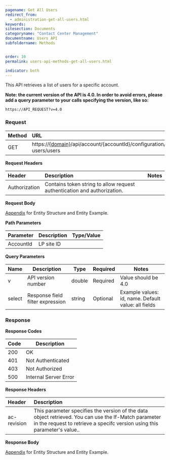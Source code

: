 ```yaml
---
pagename: Get All Users
redirect_from:
  - administration-get-all-users.html
keywords:
sitesection: Documents
categoryname: "Contact Center Management"
documentname: Users API
subfoldername: Methods


order: 10
permalink: users-api-methods-get-all-users.html

indicator: both
---
```


This API retrieves a list of users for a specific account.

**Note: the current version of the API is 4.0. In order to avoid errors, please add a query parameter to your calls specifying the version, like so:**

```
https://API_REQUEST?v=4.0
```

### Request

 |Method|URL |
 |:------|:-------- |
 |GET|https://[{domain}](/agent-domain-domain-api.html)/api/account/{accountId}/configuration/le-users/users  |

**Request Headers**

| Header | Description | Notes|
|:-------  |:-------------- | :--- |
|Authorization | Contains token string to allow request authentication and authorization. |


**Request Body**

[Appendix](administration-users-appendix.html) for Entity Structure and Entity Example.

**Path Parameters**

 |Parameter|  Description|   Type/Value  |
|:-------  |:-------------- | :--- |
 |AccountId|            LP site ID|             |

**Query Parameters**

 | Name            | Description                       | Type    | Required  | Notes                                                |
 |-----------------|-----------------------------------|---------|-----------|------------------------------------------------------|
 | v               | API version number                | double  | Required  | Value should be 4.0                                  |
 | select          | Response field filter expression  | string  | Optional  | Example values: id, name. Default value: all fields  |

### Response


**Response Codes**

| Code | Description           |
|------|-----------------------|
| 200  | OK                    |
| 401  | Not Authenticated     |
| 403  | Not Authorized        |      
| 500  | Internal Server Error |

**Response Headers**

 |Header  |Description |
| :-------  | :-----  |
| ac-revision | This parameter specifies the version of the data object retrieved. You can use the If-Match parameter in the request to retrieve a specifc version using this parameter's value.. |

**Response Body**

[Appendix](administration-users-appendix.html) for Entity Structure and Entity Example.
